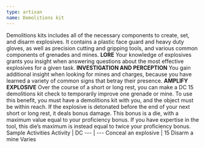 ```yaml
---
type: artisan
name: Demolitions kit
---
```

Demolitions kits includes all of the necessary components to create, set, and disarm explosives. It contains a plastic face guard and heavy duty gloves, as well as precision cutting and gripping tools, and various common components of grenades and mines.
__LORE__
Your knowledge of explosives grants you insight when answering questions about the most effective explosives for a given task.
__INVESTIGATION AND PERCEPTION__
You gain additional insight when looking for mines and charges, because you have learned a variety of common signs that betray their presence.
__AMPLIFY EXPLOSIVE__
Over the course of a short or long rest, you can make a DC 15 demolitions kit check to temporarily improve one grenade or mine. To use this benefit, you must have a demolitions kit with you, and the object must be within reach. If the explosive is detonated before the end of your next short or long rest, it deals bonus damage. This bonus is a die, with a maximum value equal to your proficiency bonus. If you have expertise in the tool, this die’s maximum is instead equal to twice your proficiency bonus.
Sample Activities
Activity | DC
--- | ---
Conceal an explosive | 15
Disarm a mine	Varies
